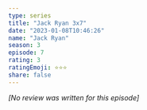 ```yaml
---
type: series
title: "Jack Ryan 3x7"
date: "2023-01-08T10:46:26"
name: "Jack Ryan"
season: 3
episode: 7
rating: 3
ratingEmoji: ⭐️⭐️⭐️
share: false
---
```


*[No review was written for this episode]*
